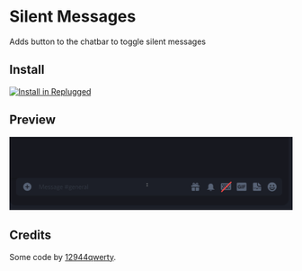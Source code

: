 # Silent Messages
Adds button to the chatbar to toggle silent messages

## Install
[![Install in Replugged](https://img.shields.io/badge/-Install%20in%20Replugged-blue?style=for-the-badge&logo=none)](https://replugged.dev/install?identifier=Teltta/SilentMessages&source=github)

## Preview
<img src="./assets/DiscordCanary_qiUHIGwg5p.gif">

## Credits
Some code by [12944qwerty](https://github.com/qwerty-mods "qwerty-mods").
